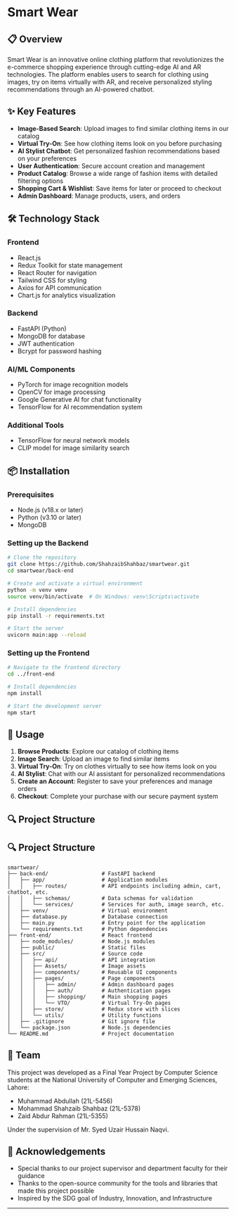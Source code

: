 # Smart Wear

## 📋 Overview

Smart Wear is an innovative online clothing platform that revolutionizes the e-commerce shopping experience through cutting-edge AI and AR technologies. The platform enables users to search for clothing using images, try on items virtually with AR, and receive personalized styling recommendations through an AI-powered chatbot.

## ✨ Key Features

- **Image-Based Search**: Upload images to find similar clothing items in our catalog
- **Virtual Try-On**: See how clothing items look on you before purchasing
- **AI Stylist Chatbot**: Get personalized fashion recommendations based on your preferences
- **User Authentication**: Secure account creation and management
- **Product Catalog**: Browse a wide range of fashion items with detailed filtering options
- **Shopping Cart & Wishlist**: Save items for later or proceed to checkout
- **Admin Dashboard**: Manage products, users, and orders

## 🛠️ Technology Stack

### Frontend

- React.js
- Redux Toolkit for state management
- React Router for navigation
- Tailwind CSS for styling
- Axios for API communication
- Chart.js for analytics visualization

### Backend

- FastAPI (Python)
- MongoDB for database
- JWT authentication
- Bcrypt for password hashing

### AI/ML Components

- PyTorch for image recognition models
- OpenCV for image processing
- Google Generative AI for chat functionality
- TensorFlow for AI recommendation system

### Additional Tools

- TensorFlow for neural network models
- CLIP model for image similarity search

## 📦 Installation

### Prerequisites

- Node.js (v18.x or later)
- Python (v3.10 or later)
- MongoDB

### Setting up the Backend

```bash
# Clone the repository
git clone https://github.com/ShahzaibShahbaz/smartwear.git
cd smartwear/back-end

# Create and activate a virtual environment
python -m venv venv
source venv/bin/activate  # On Windows: venv\Scripts\activate

# Install dependencies
pip install -r requirements.txt

# Start the server
uvicorn main:app --reload
```

### Setting up the Frontend

```bash
# Navigate to the frontend directory
cd ../front-end

# Install dependencies
npm install

# Start the development server
npm start
```

## 🚀 Usage

1. **Browse Products**: Explore our catalog of clothing items
2. **Image Search**: Upload an image to find similar items
3. **Virtual Try-On**: Try on clothes virtually to see how items look on you
4. **AI Stylist**: Chat with our AI assistant for personalized recommendations
5. **Create an Account**: Register to save your preferences and manage orders
6. **Checkout**: Complete your purchase with our secure payment system

## 🔍 Project Structure

## 🔍 Project Structure

```
smartwear/
├── back-end/                 # FastAPI backend
│   ├── app/                  # Application modules
│   │   ├── routes/           # API endpoints including admin, cart, chatbot, etc.
│   │   ├── schemas/          # Data schemas for validation
│   │   └── services/         # Services for auth, image search, etc.
│   ├── venv/                 # Virtual environment
│   ├── database.py           # Database connection
│   ├── main.py               # Entry point for the application
│   └── requirements.txt      # Python dependencies
├── front-end/                # React frontend
│   ├── node_modules/         # Node.js modules
│   ├── public/               # Static files
│   ├── src/                  # Source code
│   │   ├── api/              # API integration
│   │   ├── Assets/           # Image assets
│   │   ├── components/       # Reusable UI components
│   │   ├── pages/            # Page components
│   │   │   ├── admin/        # Admin dashboard pages
│   │   │   ├── auth/         # Authentication pages
│   │   │   ├── shopping/     # Main shopping pages
│   │   │   └── VTO/          # Virtual Try-On pages
│   │   ├── store/            # Redux store with slices
│   │   └── utils/            # Utility functions
│   ├── .gitignore            # Git ignore file
│   └── package.json          # Node.js dependencies
└── README.md                 # Project documentation
```

## 👥 Team

This project was developed as a Final Year Project by Computer Science students at the National University of Computer and Emerging Sciences, Lahore:

- Muhammad Abdullah (21L-5456)
- Mohammad Shahzaib Shahbaz (21L-5378)
- Zaid Abdur Rahman (21L-5355)

Under the supervision of Mr. Syed Uzair Hussain Naqvi.


## 🙏 Acknowledgements

- Special thanks to our project supervisor and department faculty for their guidance
- Thanks to the open-source community for the tools and libraries that made this project possible
- Inspired by the SDG goal of Industry, Innovation, and Infrastructure

---
